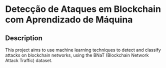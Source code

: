 # Detecção de Ataques em Blockchain com Aprendizado de Máquina

## Description

This project aims to use machine learning techniques to detect and classify attacks on blockchain networks, using the BNaT (Blockchain Network Attack Traffic) dataset.

